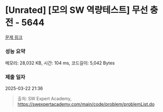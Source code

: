 # [Unrated] [모의 SW 역량테스트] 무선 충전 - 5644 

[문제 링크](https://swexpertacademy.com/main/code/problem/problemDetail.do?contestProbId=AWXRDL1aeugDFAUo) 

### 성능 요약

메모리: 28,032 KB, 시간: 104 ms, 코드길이: 5,042 Bytes

### 제출 일자

2025-03-22 21:36



> 출처: SW Expert Academy, https://swexpertacademy.com/main/code/problem/problemList.do